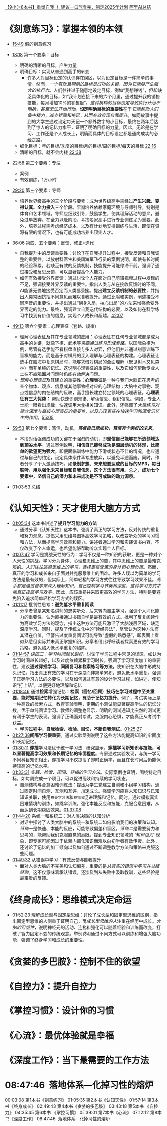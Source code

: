 [【9小时8本书】重塑自我 ！ 建议一口气看完，制定2025年计划](https://www.bilibili.com/video/BV19KzkYjEwW/?spm_id_from=333.788.top_right_bar_window_history.content.click&vd_source=22af953ea4c09540ad1966711a2d53f0)
[阿里AI总结](https://tongyi.aliyun.com/efficiency/doc/transcripts/2erk9xdpb2bjnml8?source=2)


# 《刻意练习》：掌握本领的本领

- [15:49](https://www.bilibili.com/video/BV19KzkYjEwW/?t=949.51621#t=15:49.52) 假的刻意练习


- [18:18](https://www.bilibili.com/video/BV19KzkYjEwW/?t=1098.732781#t=18:18.73) 第一个要素：目标
	- 明确的清晰的目标，产生力量
	- 明确目标：实现从普通到高手的转变
		- 许多人对目标设定的认识存在误区，以为设定目标是一件简单的事情。然而，*一个有效且明确的目标是成功的关键，因为它能够产生强大的执行力*。人们往往过于随意地设定目标，例如“我想赚钱”，但却缺乏具体化的目标，如“我计划在接下来的六个月里，通过提升我的销售技能，每月增加10%的销售额”。*这种模糊的目标设定导致执行计划不明确，甚至无法开始行动*。**设定明确目标的重要性**在于*它能帮助人们集中精力，减少犹豫和拖延，从而有效实现自我提升*。如同故事中提到的大学生通过设定每天记一个额外数字的小目标，最终在两年后达到了惊人的记忆力水平，证明了明确目标的力量。因此，无论是在学习、工作还是个人成长上，明确而具体的目标设定都是通向成功的必经之路。
	- 细化目标：年的目标/季度的目标/月的目标/周的目标/每天的目标 [22:16](https://www.bilibili.com/video/BV19KzkYjEwW/?t=1336.871318#t=22:16.87) 
	- 清晰的目标，就不会内耗 [22:38](https://www.bilibili.com/video/BV19KzkYjEwW/?t=1358.701676#t=22:38.70) 
- [22:58](https://www.bilibili.com/video/BV19KzkYjEwW/?t=1378.818025#t=22:58.82) 第二个要素：专注
	- 案例
	- 有效训练，1万小时
- [29:20](https://www.bilibili.com/video/BV19KzkYjEwW/?t=1760.227129#t=29:20.23) 第三个要素：导师
	- 培养世界级高手的三个阶段与要素：成为世界级高手需经过**产生兴趣、变得认真、全力投入**三个阶段。早期培养依赖家庭环境与导师引导，特别是体育和艺术领域。导师应细致引导，鼓励学生，使其理解活动的意义，避免过早放弃。在全力以赴阶段，寻找名家高手进行专业训练尤为重要。此外，培养过程需考虑经济成本，以及有计划地安排训练与生活，即使在资源有限的情况下，也有可能成功培养出顶尖人才。
- [36:06](https://www.bilibili.com/video/BV19KzkYjEwW/?t=2166.7454#t=36:06.75) 第四、五个要素：反馈、修正=迭代
	- 自我提升中的反馈重要性：讨论了在自我提升过程中，接受反馈和自我调整的重要性。以放射科医生和美国海军飞行员的案例说明，即使有长时间的经验积累，若缺乏有效的反馈机制，技能提升可能停滞不前。强调了通过接受和反思反馈，可以显著提高个人能力。
	- 如何有效接受外界反馈：通过讨论个人在面对自己剪辑视频过程中发现的不足，强调接受外界反馈的重要性。指出人类与AI在接收反馈时的不同，AI能够无畏地接受否定而人类易受挫。提出**建立反馈机制的必要性**，并指出人类常因抗拒不同意见而难以自我提升。通过比喻和实例，阐述接受不同声音的重要性，并提出通过“躬身入局，抽心出局”的方法来增强承受外界否定的能力。最终，强调建立自我迭代结构的必要，以及如何在科学练习中找到有价值的信息，实现个人成长和超越。[42:07](https://www.bilibili.com/video/BV19KzkYjEwW/?t=2527.286861#t=42:07.29) 
- [49:13](https://www.bilibili.com/video/BV19KzkYjEwW/?t=2953.819596#t=49:13.82) 第六个要素：心理表征（套路、规律）
	- 理解心理表征及其在专业领域的应用：心理表征在任何专业领域都是成为高手的关键，就像下棋、武术等*需要通过练习形成套路*。以国际象棋为例，尽管有选手能不看棋盘直接与多人对弈，但他们并非通过刻意训练下盲棋的能力，而是基于对棋局的深入理解与心理表征的构建。心理表征让选手在脑海中复原棋局时，能够凭借对棋局的全面理解（既见树木又见森林）而非单纯的记忆。这说明心理表征的重要性，以及它如何帮助专业人士在不直观面对问题时仍能有效解决问题。
	- *理解心理表征*及其建立的重要性：**心理表征**是一种与我们大脑正在思考的某个物体、观点、信息或其他事物相对应的心理结构；大脑中对事物、观点或信息的内在结构的反映，高手擅长建立特定领域的心理表征。**心理表征有三大优势：** 帮助快速识别规律、解读信息、组织信息。例如，专业人士能一眼看出规律，快速调用大量相关知识。此外，还强调了*大量练习对建立深度与高级心理表征的重要性，以及心理表征在快速学习和深度记忆中的作用*。[55:05](https://www.bilibili.com/video/BV19KzkYjEwW/?t=3305.86067#t=55:05.86) 
- [59:53](https://www.bilibili.com/video/BV19KzkYjEwW/?t=3593.83145#t=59:53.83) 第七个要素：笃信，动机。***笃信自己能成功，笃信有个美好的未来***。
	- 本段对话强调成功的关键在于强烈的动机，即**坚信自己能够在所选领域达到顶尖水平**。通过案例说明，**相信自己能够成功是深层动机的体现，比简单的欲望更为强大**。即便面临训练中能力下滑或状态不佳的情况，也应通过与自己的约定，设定具体条件再考虑放弃，以避免半途而废。同时，作者分享了个人激励技巧，如**录制梦想、未来想要达成的目标的MP3，每日聆听，用以强化未来目标和自我信念，这个方法很有用**。总之，**成功七个要素中，坚信自己的潜力和未来成功是不可或缺的动力源泉**。

- [01:03:53](https://www.bilibili.com/video/BV19KzkYjEwW/?t=3833.250423#t=1:03:53.25) 总结


# 《认知天性》：天才使用大脑方方式

- [01:05:34](https://www.bilibili.com/video/BV19KzkYjEwW/?t=3934.442946#t=1:05:34.44) 这本书讲述了**提升学习能力的方法**
	- 通过分享《认知天性》这本书，强调了真正的学习方法，反对传统的重复和努力观念，提倡采用思维导图等高效学习策略，以改变听众的学习习惯和方法，从而提高学习效率和能力。讲述者通过学习和实践该书内容，不仅改变了个人命运，也希望能够帮助听众实现个人目标。
- [01:07:47](https://www.bilibili.com/video/BV19KzkYjEwW/?t=4067.331001#t=1:07:47.33) 学习是挑战天性的行为：学习不仅是一种知识的获取，更是一种对个人天性的挑战。学习分为身体、心理和思维上的苦，其中思维上的苦是最难克服的。*人们往往逃避思维上的学习，选择更易受苦的身体和心理负担*。然而，真正的学习和成长来自于面对并克服思维上的困难。许多人误以为简单的学习方法是最有效的，但实际上，简单轻松的学习方式往往导致学习效果不佳。*高手都是通过自学来深入理解知识，自己控制学习节奏和深度，这种学习方式才能真正提高学习效率*。因此，应该重视并采取更高效的学习方法，特别是要避免陷入追求简单轻松学习方式的误区。
- [01:11:17](https://www.bilibili.com/video/BV19KzkYjEwW/?t=4277.878208#t=1:11:17.88) 批判性思考：**避免低水平重复阅读**
	- 分享者曾是某知名讲师的忠实听众，后来转向自主学习，强调个人消化能力的重要性，认为直接通过书籍自学是最有效的方式。批判了反复阅读作为高效学习方法的观念，指出这种方法可能只激活了大脑浅层区域，缺乏深度学习。同时，提及了传统文化中的“读经典法”，尽管认为这种方法有其潜在价值，但警告过度重复阅读可能导致“虚假的熟悉感”，即表面上看似熟悉但实际并未真正掌握知识。分享者借此呼吁读者探索更有效的学习策略，避免陷入低水平重复的陷阱。
- [01:14:57](https://www.bilibili.com/video/BV19KzkYjEwW/?t=4497.672287#t=1:14:57.67) *误区三：学习时间越长越好*。讨论了学习过程中常见的误区，如认为学习时间越长越好，以及过度依赖累积学习时长。强调了学习深度加工的重要性，建议**通过穿插学习、间隔复习和检索练习等方法**，使知识在大脑中形成持久记忆。指出真正有效的学习在于深度而非简单累积，避免低水平重复。强调了正确学习方法的必要性，以及如何通过有意的设计学习过程，如讲述，使知识“打上结”，以便更好地理解和记忆
- [01:18:46](https://www.bilibili.com/video/BV19KzkYjEwW/?t=4726.694079#t=1:18:46.69) 通过**检索**增强记忆：**检索（回忆/回顾）技巧在学习过程中至关重要，能将短期记忆转化为长期记忆，有助于记忆力提升**。例子，考试实际上是一种高效的检索方式，教育实验表明，定期的小测试能显著提高学生的记忆分数，优于单纯阅读学习。教师的调整也显示，明确的测试通知比突然的测试更有利于学生的表现。强调了正确面对考试，克服内心恐惧，才能真正从考试中获益。
	- **学习过程中，自我检索、检验、回忆，不断自我测试**。[01:25:27](https://www.bilibili.com/video/BV19KzkYjEwW/?t=5127.187145#t=1:25:27.19) 
- [01:27:38](https://www.bilibili.com/video/BV19KzkYjEwW/?t=5258.15268#t=1:27:38.15)**间隔学习很重要**。通过实验案例说明了这些方法能提高知识的牢固度和长期记忆。
- [01:30:11](https://www.bilibili.com/video/BV19KzkYjEwW/?t=5411.231283#t=1:30:11.23) **穿插**学习法优于统一学习法：研究显示，**穿插学习新知识与技能，可以显著提高学习效果和长期记忆的牢固程度**。专家通过实验发现，与统一学习不同科目知识相比，穿插学习不仅提高了即时正确率，而且在长时间后仍能保持较高的记忆水平。
- [01:33:31](https://www.bilibili.com/video/BV19KzkYjEwW/?t=5611.280495#t=1:33:31.28) *实践，检索、间隔、穿插的学习方法*。实际案例也证明，围绕特定目标，如每周完成一个项目，可以促进高效和持续的学习状态。
	- 自测结构与合意困难训练法：提出为学生党建立自测和小组学习结构，通过固定时间自测、互测和互评，加速成长。强调学习应将未知知识与已知知识关联，使用`费曼学习法`和`犯错节`促进理解和记忆。同时，通过模拟真实困难情境的训练，如跳伞训练，强化本能反应和技能，克服合意困难，从而达到长期稳固效果。[01:37:08](https://www.bilibili.com/video/BV19KzkYjEwW/?t=5828.645636#t=1:37:08.65) 
- [01:44:20](https://www.bilibili.com/video/BV19KzkYjEwW/?t=6260.502091#t=1:44:20.50) 系统一和系统二：对人类决策的认知分析
	- 对话中探讨了人类大脑中的系统一和系统二如何影响我们的决策和认知。*系统一*是快速、本能的反应，可能导致偏差和盲区。*系统二*是需要努力和思考的，能帮助我们克服直觉的局限。提到专业知识领域的 *‘知识诅咒’* 现象，即专家可能因过于依赖内部化知识而难以向初学者有效传授。此外，还讨论了记忆的加工倾向以及如何通过不断调整教学方法和策略来克服这些问题。
- [01:49:32](https://www.bilibili.com/video/BV19KzkYjEwW/?t=6572.04917#t=1:49:32.05) 从错误中学习：有效反馈与自我提升
	- 面对人类大脑的不完美和认知偏差，重要的是*从真实的错误中学习并总结经验*。这不仅意味着承认错误，还涉及到从失败中汲取教训，这些经验是最宝贵的反馈。


# 《终身成长》：思维模式决定命运
- [01:52:23](https://www.bilibili.com/video/BV19KzkYjEwW/?t=6743.951718#t=1:52:23.95) 理解成长型与固定型思维：讨论了成长型和固定型思维的区别，指出固定型思维的人侧重于证明自己，而*成长型思维的人*注重在经历中成长。*大脑的可塑性*，说明神经元的活动、连接和强化可以随着经验和训练而改变，打破了智力固定不变的传统观念。举例说明通过不同方式可以训练和增强大脑功能，强调了终身学习和成长的重要性。

# 《贪婪的多巴胺》：控制不住的欲望


# 《自控力》：提升自控力


# 《掌控习惯》：设计你的习惯

# 《心流》：最优体验就是幸福

# 《深度工作》：当下最需要的工作方法

# 08:47:46  落地体系—化掉习性的熔炉


00:03:08 第1本书《刻意练习》 01:05:35 第2本书《认知天性》 01:57:14 第3本书《终身成长》 02:49:43 第4本书《贪婪的多巴胺》 03:43:18 第5本书 《自控力》 04:35:45 第6本书 《掌控习惯》 05:39:01 第7本书《心流》 07:12:12 第8本书《深度工作》 08:47:46  落地体系—化掉习性的熔炉